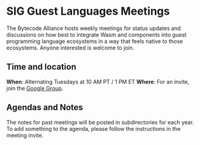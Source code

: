# SIG Guest Languages Meetings

The Bytecode Alliance hosts weekly meetings for status updates and discussions 
on how best to integrate Wasm and components into guest programming language ecosystems 
in a way that feels native to those ecosystems.
Anyone interested is welcome to join.


## Time and location

**When**: Alternating Tuesdays at 10 AM PT / 1 PM ET
**Where**: For an invite, join the [Google Group](https://groups.google.com/g/ba-sig-guest-languages).

## Agendas and Notes
The notes for past meetings will be posted in subdirectories for each year.
To add something to the agenda, please follow the instructions in the meeting invite.
